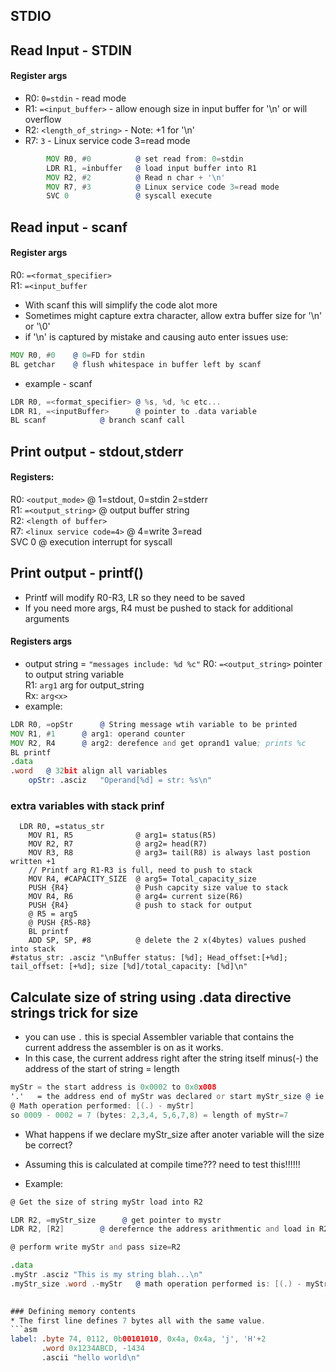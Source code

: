 ## STDIO

## Read Input -  STDIN
#### Register args
* R0: ```0=stdin``` - read mode
* R1: ```=<input_buffer>``` - allow enough size in input buffer for '\n' or will overflow
* R2: ```<length_of_string>``` - Note: +1 for '\n' 
* R7: ```3``` - Linux service code 3=read mode
```asm
		MOV R0, #0			@ set read from: 0=stdin
		LDR R1, =inbuffer	@ load input buffer into R1
		MOV R2, #2			@ Read n char + '\n'
		MOV R7, #3			@ Linux service code 3=read mode
		SVC 0				@ syscall execute
```

## Read input - scanf
#### Register args
R0: ```=<format_specifier>``` <br>
R1: ```=<input_buffer``` <br>

* With scanf this will simplify the code alot more 
* Sometimes might capture extra character, allow extra buffer size for '\n' or '\0'
* if '\n' is captured by mistake and causing auto enter issues use:
```asm
MOV R0, #0    @ 0=FD for stdin
BL getchar    @ flush whitespace in buffer left by scanf
```
* example - scanf
```asm
LDR R0, =<format_specifier>	@ %s, %d, %c etc...
LDR R1, =<inputBuffer>		@ pointer to .data variable
BL scanf			@ branch scanf call
```

## Print output - stdout,stderr
#### Registers:
R0: ```<output_mode>```		@ 1=stdout, 0=stdin 2=stderr <br>
R1: ```=<output_string>```	@ output buffer string <br>
R2: ```<length of buffer>```	
R7: ```<linux service code=4>``` @ 4=write 3=read <br>
SVC 0 				@ execution interrupt for syscall <br>

## Print output - printf()
* Printf will modify R0-R3, LR so they need to be saved
* If you need more args, R4 must be pushed to stack for additional arguments
#### Registers args
* output string = ```"messages include: %d %c"```
R0: ```=<output_string>``` pointer to output string variable <br>
R1: ```arg1``` arg for output_string <br>
Rx: ```arg<x>``` <br>
* example:
```asm
LDR R0, =opStr		@ String message wtih variable to be printed
MOV R1, #1		@ arg1: operand counter
MOV R2, R4		@ arg2: derefence and get oprand1 value; prints %c
BL printf
.data
.word 	@ 32bit align all variables
	opStr: .asciz	"Operand[%d] = str: %s\n"
```
### extra variables with stack prinf
```arm
  LDR R0, =status_str
    MOV R1, R5              @ arg1= status(R5)
    MOV R2, R7              @ arg2= head(R7)
    MOV R3, R8              @ arg3= tail(R8) is always last postion written +1
    // Printf arg R1-R3 is full, need to push to stack
    MOV R4, #CAPACITY_SIZE  @ arg5= Total_capacity_size
    PUSH {R4}               @ Push capcity size value to stack 
    MOV R4, R6              @ arg4= current size(R6)
    PUSH {R4}               @ push to stack for output
    @ R5 = arg5
    @ PUSH {R5-R8}
    BL printf
    ADD SP, SP, #8          @ delete the 2 x(4bytes) values pushed into stack
#status_str: .asciz "\nBuffer status: [%d]; Head_offset:[+%d]; tail_offset: [+%d]; size [%d]/total_capacity: [%d]\n"
```
## Calculate size of string using .data directive strings trick for size
* you can use ```.``` this is special Assembler variable that contains
the current address the assembler is on as it works.
* In this case, the current address right after the string itself
  minus(-) the address of the start of string = length
```asm
myStr = the start address is 0x0002 to 0x0x008 
'.'   = the address end of myStr was declared or start myStr_size @ ie 0x0009
@ Math operation performed: [(.) - myStr]
so 0009 - 0002 = 7 (bytes: 2,3,4, 5,6,7,8) = length of myStr=7
```
* What happens if we declare myStr_size after anoter variable will the size be correct?
* Assuming this is calculated at compile time??? need to test this!!!!!!
  
* Example:
```asm
@ Get the size of string myStr load into R2

LDR R2, =myStr_size      @ get pointer to mystr
LDR R2, [R2]        @ derefernce the address arithmentic and load in R2

@ perform write myStr and pass size=R2

.data
.myStr .asciz "This is my string blah...\n"
.myStr_size .word .-myStr   @ math operation performed is: [(.) - myStr] = 
 

### Defining memory contents
* The first line defines 7 bytes all with the same value.
```asm
label: .byte 74, 0112, 0b00101010, 0x4a, 0x4a, 'j', 'H'+2
       .word 0x1234ABCD, -1434
       .ascii "hello world\n"
```
